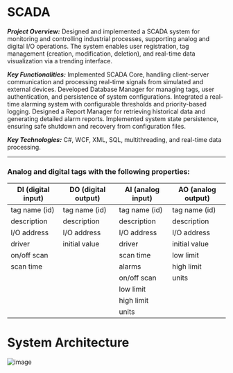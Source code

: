 # SCADA 

***Project Overview:***
Designed and implemented a SCADA system for monitoring and controlling industrial processes, supporting analog and digital I/O operations. The system enables user registration, tag management (creation, modification, deletion), and real-time data visualization via a trending interface.

***Key Functionalities:***
    Implemented SCADA Core, handling client-server communication and processing real-time signals from simulated and external devices.
    Developed Database Manager for managing tags, user authentication, and persistence of system configurations.
    Integrated a real-time alarming system with configurable thresholds and priority-based logging.
    Designed a Report Manager for retrieving historical data and generating detailed alarm reports.
    Implemented system state persistence, ensuring safe shutdown and recovery from configuration files.

***Key Technologies:***
C#, WCF, XML, SQL, multithreading, and real-time data processing.

---


### Analog and digital tags with the following properties:
DI (digital input) | DO (digital output) | AI (analog input) | AO (analog output)
--- | --- | --- | --- 
| tag name (id) |  tag name (id) |  tag name (id) |  tag name (id) 
| description   |  description   |  description |  description 
| I/O address   |  I/O address   |  I/O address |  I/O address 
| driver        |  initial value |  driver      |  initial value 
| on/off scan   |                |  scan time   |  low limit
| scan time     |                |  alarms      |  high limit
|               |                |  on/off scan |  units 
|               |                |  low limit   |   
|               |                |  high limit  |   
|               |                |  units       |  

# System Architecture

![image](https://github.com/user-attachments/assets/238eac9d-5d9d-479a-996f-557b3ebcd611)




